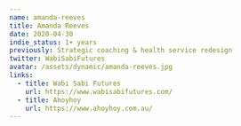 ```yaml
---
name: amanda-reeves
title: Amanda Reeves
date: 2020-04-30
indie_status: 1+ years
previously: Strategic coaching & health service redesign
twitter: WabiSabiFutures
avatar: /assets/dynamic/amanda-reeves.jpg
links:
  - title: Wabi Sabi Futures
    url: https://www.wabisabifutures.com/
  - title: Ahoyhoy
    url: https://www.ahoyhoy.com.au/
---
```

